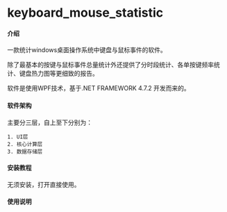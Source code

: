 # keyboard_mouse_statistic

#### 介绍
一款统计windows桌面操作系统中键盘与鼠标事件的软件。

除了最基本的按键与鼠标事件总量统计外还提供了分时段统计、各单按键频率统计、键盘热力图等更细致的报告。

软件是使用WPF技术，基于.NET FRAMEWORK 4.7.2 开发而来的。



#### 软件架构
主要分三层，自上至下分别为：

	1. UI层
 	2. 核心计算层
 	3. 数据存储层






#### 安装教程

无须安装，打开直接使用。



#### 使用说明





